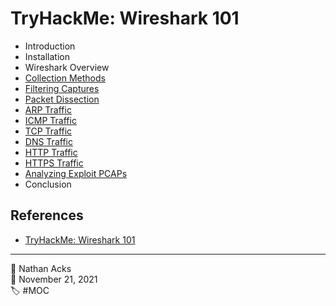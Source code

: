 # TryHackMe: Wireshark 101

* Introduction
* Installation
* Wireshark Overview
* [Collection Methods](../log/2021-11-21-tryhackme-complete-beginner-supplements.md)
* [Filtering Captures](../log/2021-11-22-tryhackme-complete-beginner-supplements.md)
* [Packet Dissection](../log/2021-11-22-tryhackme-complete-beginner-supplements.md)
* [ARP Traffic](../log/2021-11-22-tryhackme-complete-beginner-supplements.md)
* [ICMP Traffic](../log/2021-11-27-tryhackme-complete-beginner-supplements.md)
* [TCP Traffic](../log/2021-11-27-tryhackme-complete-beginner-supplements.md)
* [DNS Traffic](../log/2021-11-27-tryhackme-complete-beginner-supplements.md)
* [HTTP Traffic](../log/2021-11-27-tryhackme-complete-beginner-supplements.md)
* [HTTPS Traffic](../log/2021-11-27-tryhackme-complete-beginner-supplements.md)
* [Analyzing Exploit PCAPs](../log/2021-11-27-tryhackme-complete-beginner-supplements.md)
* Conclusion

## References

* [TryHackMe: Wireshark 101](https://tryhackme.com/room/wireshark)

- - - -

<span aria-hidden="true">👤</span> Nathan Acks  
<span aria-hidden="true">📅</span> November 21, 2021  
<span aria-hidden="true">🏷️</span> #MOC
